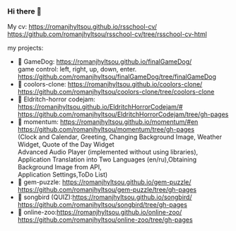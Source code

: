 ### Hi there 👋
My cv:
https://romanjhyltsou.github.io/rsschool-cv/  
https://github.com/romanjhyltsou/rsschool-cv/tree/rsschool-cv-html  

my projects:  
- 📖 GameDog: https://romanjhyltsou.github.io/finalGameDog/  
game control: left, right, up, down, enter.  
https://github.com/romanjhyltsou/finalGameDog/tree/finalGameDog
- 📖 coolors-clone: https://romanjhyltsou.github.io/coolors-clone/  
https://github.com/romanjhyltsou/coolors-clone/tree/coolors-clone
- 📖 Eldritch-horror codejam: https://romanjhyltsou.github.io/EldritchHorrorCodejam/#  
https://github.com/romanjhyltsou/EldritchHorrorCodejam/tree/gh-pages  
- 📖 momentum: https://romanjhyltsou.github.io/momentum/#en  
https://github.com/romanjhyltsou/momentum/tree/gh-pages  
(Clock and Calendar, Greeting, Changing Background Image, Weather Widget, Quote of the Day Widget  
Advanced Audio Player (implemented without using libraries), Application Translation into Two Languages (en/ru),Obtaining Background Image from API,  
Application Settings,ToDo List)  
- 📖 gem-puzzle: https://romanjhyltsou.github.io/gem-puzzle/  
https://github.com/romanjhyltsou/gem-puzzle/tree/gh-pages  
- 📖 songbird (QUIZ):https://romanjhyltsou.github.io/songbird/  
https://github.com/romanjhyltsou/songbird/tree/gh-pages  
- 📖 online-zoo:https://romanjhyltsou.github.io/online-zoo/  
https://github.com/romanjhyltsou/online-zoo/tree/gh-pages  
<!--
**romanjhyltsou/romanjhyltsou** is a ✨ _special_ ✨ repository because its `README.md` (this file) appears on your GitHub profile.

Here are some ideas to get you started:

- 🔭 I’m currently working on ...
- 🌱 I’m currently learning ...
- 👯 I’m looking to collaborate on ...
- 🤔 I’m looking for help with ...
- 💬 Ask me about ...
- 📫 How to reach me: ...
- 😄 Pronouns: ...
- ⚡ Fun fact: ...
-->
